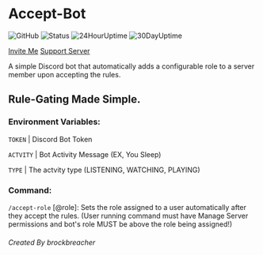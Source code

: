 # Accept-Bot
![GitHub](https://img.shields.io/github/license/brockbreacher/Accept-Bot) ![Status](https://status.brbr.xyz/api/badge/6/status) ![24HourUptime](https://status.brbr.xyz/api/badge/16/uptime/24) ![30DayUptime](https://status.brbr.xyz/api/badge/16/uptime/720?label=30&labelSuffix=d) 

[Invite Me](https://discord.com/oauth2/authorize?client_id=1382111158546206720)  [Support Server](https://discord.gg/SWTseD7)


A simple Discord bot that automatically adds a configurable role to a server member upon accepting the rules.
## Rule-Gating Made Simple.

### Environment Variables:

`TOKEN` | Discord Bot Token

`ACTVITY` | Bot Activity Message (EX, You Sleep)

`TYPE` | The actvity type (LISTENING, WATCHING, PLAYING)



### Command:
`/accept-role` [@role]: Sets the role assigned to a user automatically after they accept the rules.  (User running command must have Manage Server permissions and bot's role MUST be above the role being assigned!)

###### Created By brockbreacher
